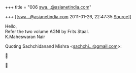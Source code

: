 +++
title = "006 swa...@asianetindia.com"

+++
[[swa...@asianetindia.com	2011-01-26, 22:47:35 [Source](https://groups.google.com/g/bvparishat/c/WuiwVqV3Si8)]]



  
Hello,  
Refer the two volume AGNI by Frits Staal.  
K.Maheswaran Nair

Quoting Sachchidanand Mishra \<[sachchi...@gmail.com]()\>:





